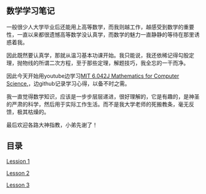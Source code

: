 ## 数学学习笔记

一般很少人大学毕业后还能用上高等数学，而我则越工作，越感受到数学的重要性，一直以来都很遗憾高等数学没认真学，而数学的魅力一直静静的等待在那里诱惑着我。

因此既然要认真学，那就从温习基本功课开始。我只能说，我还依稀记得勾股定理，抛物线的所谓二次方程，至于那些定理，解题技巧，我全忘的一干而净。

因此今天开始用youtube边学习[MIT 6.042J Mathematics for Computer Science,](https://www.youtube.com/watch?v=z8HKWUWS-lA&t=2211s)，边github记录学习心得，以备不时之需。

我一直觉得数学知识，应该是一步步层层递进，很好理解的，它是有趣的，是神圣的严肃的科学，然后用于实际工作生活。而不是我大学老师的死搬教条，毫无反馈，极其枯燥的。

最后欢迎各路大神指教，小弟先谢了！

## 目录

[Lession 1](https://github.com/jacobjiangwei/LearningMath/blob/main/lesson1.md)

[Lesson 2](https://github.com/jacobjiangwei/LearningMath/blob/main/lesson2.md)

[Lesson 3](https://github.com/jacobjiangwei/LearningMath/blob/main/lesson3.md)
